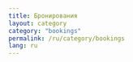 ```yaml
---
title: Бронирования
layout: category
category: "bookings"
permalink: /ru/category/bookings
lang: ru
---
```

